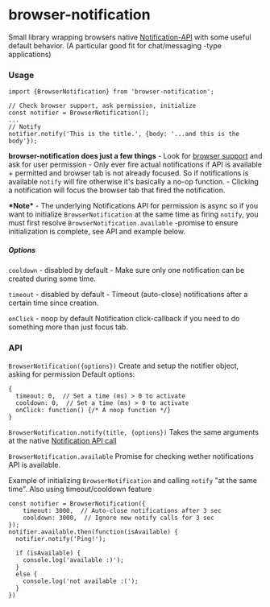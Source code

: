 # browser-notification

Small library wrapping browsers native [Notification-API](https://developer.mozilla.org/en-US/docs/Web/API/Notification) with some useful default behavior.
(A particular good fit for chat/messaging -type applications)

### Usage

```
import {BrowserNotification} from 'browser-notification';

// Check browser support, ask permission, initialize
const notifier = BrowserNotification();
...
// Notify
notifier.notify('This is the title.', {body: '...and this is the body'});
```

**browser-notification does just a few things**
    - Look for [browser support](http://caniuse.com/#feat=notifications) and ask for user permission
    - Only ever fire actual notifications if API is available + permitted and browser tab is not already focused. So if notifications is available `notify` will fire otherwise it's basically a no-op function.
    - Clicking a notification will focus the browser tab that fired the notification.

**\*Note\*** - The underlying Notifications API for permission is async so if you want to initialize `BrowserNotification` at the same time as firing `notify`, you must first resolve `BrowserNotification.available` -promise to ensure initialization is complete, see API and example below.

##### Options
`cooldown` - disabled by default
    - Make sure only one notification can be created during some time.

`timeout` - disabled by default
    - Timeout (auto-close) notifications after a certain time since creation.

`onClick` - noop by default
Notification click-callback if you need to do something more than just focus tab.

### API
`BrowserNotification({options})`
Create and setup the notifier object, asking for permission
Default options:

```
{
  timeout: 0,  // Set a time (ms) > 0 to activate
  cooldown: 0,  // Set a time (ms) > 0 to activate
  onClick: function() {/* A noop function */}
}
```

`BrowserNotification.notify(title, {options})`
Takes the same arguments at the native [Notification API call](https://developer.mozilla.org/en-US/docs/Web/API/Notification/Notification)


`BrowserNotification.available`
Promise for checking wether notifications API is available.

Example of initializing `BrowserNotification` and calling `notify` "at the same time". Also using timeout/cooldown feature
```
const notifier = BrowserNotification({
    timeout: 3000,  // Auto-close notifications after 3 sec
    cooldown: 3000,  // Ignore new notify calls for 3 sec
});
notifier.available.then(function(isAvailable) {
  notifier.notify('Ping!');

  if (isAvailable) {
    console.log('available :)');
  }
  else {
    console.log('not available :(');
  }
})
```
